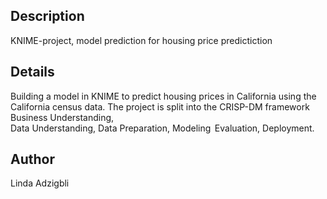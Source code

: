 ## Description

KNIME-project, model prediction for housing price predictiction

## Details

Building a model in KNIME to predict housing prices in California using the California census data. The project is split into the CRISP-DM framework Business Understanding,  
Data Understanding,
Data Preparation,   Modeling   Evaluation,  Deployment. 

## Author

Linda Adzigbli
